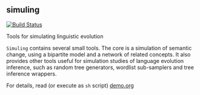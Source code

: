 ## simuling

[![Build Status](https://travis-ci.org/Anaphory/simuling.svg?branch=master)](https://travis-ci.org/Anaphory/simuling)

Tools for simulating linguistic evolution

`Simuling` contains several small tools. The core is a simulation of
semantic change, using a bipartite model and a network of related
concepts. It also provides other tools useful for simulation studies
of language evolution inference, such as random tree generators,
wordlist sub-samplers and tree inference wrappers.

For details, read (or execute as `sh` script) [demo.org](demo.org)


